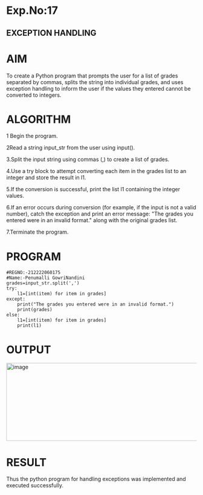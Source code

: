 # Exp.No:17
## EXCEPTION HANDLING
# AIM
To create a Python program that prompts the user for a list of grades separated by commas, splits the string into individual grades, and uses exception handling to inform the user if the values they entered cannot be converted to integers.

# ALGORITHM
1 Begin the program.

2Read a string input_str from the user using input().

3.Split the input string using commas (,) to create a list of grades.

4.Use a try block to attempt converting each item in the grades list to an integer and store the result in l1.

5.If the conversion is successful, print the list l1 containing the integer values.

6.If an error occurs during conversion (for example, if the input is not a valid number), catch the exception and print an error message: "The grades you entered were in an invalid format." along with the original grades list.

7.Terminate the program.
# PROGRAM
```
#REGNO:-212222060175
#Name:-Penumalli GowriNandini
grades=input_str.split(',')
try:
    l1=[int(item) for item in grades]
except:
    print("The grades you entered were in an invalid format.")
    print(grades)
else:
    l1=[int(item) for item in grades]
    print(l1)
```
# OUTPUT
<img width="1011" height="206" alt="image" src="https://github.com/user-attachments/assets/f29cf2cd-4d8d-4567-854c-00162074c4c1" />


# RESULT
Thus the python program for handling exceptions was implemented and executed successfully.
